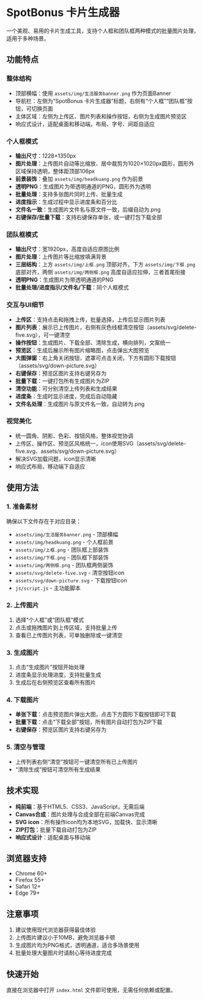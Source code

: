 # SpotBonus 卡片生成器

一个美观、易用的卡片生成工具，支持个人框和团队框两种模式的批量图片处理，适用于多种场景。

## 功能特点

### 整体结构
- 顶部横幅：使用 `assets/img/生活服务banner.png` 作为页面Banner
- 导航栏：左侧为“SpotBonus 卡片生成器”标题，右侧有“个人框”“团队框”按钮，可切换页面
- 主体区域：左侧为上传区、图片列表和操作按钮，右侧为生成图片预览区
- 响应式设计，适配桌面和移动端，布局、字号、间距自适应

### 个人框模式
- **输出尺寸**：1228×1350px
- **图片处理**：上传图片自动等比缩放、居中裁剪为1020×1020px圆形，圆形外区域保持透明，整体距顶部106px
- **前景装饰**：叠加 `assets/img/headkuang.png` 作为前景
- **透明PNG**：生成图片为带透明通道的PNG，圆形外为透明
- **批量处理**：支持多张图片同时上传、批量生成
- **进度指示**：生成过程中显示进度条和百分比
- **文件名一致**：生成图片文件名与原文件一致，后缀自动为.png
- **右键保存/批量下载**：支持右键保存单张，或一键打包下载全部

### 团队框模式
- **输出尺寸**：宽1920px，高度自适应原图比例
- **图片处理**：上传图片等比缩放填满背景
- **三层结构**：上方 `assets/img/上框.png` 顶部对齐，下方 `assets/img/下框.png` 底部对齐，两侧 `assets/img/两侧框.png` 高度自适应拉伸，三者首尾衔接
- **透明PNG**：生成图片为带透明通道的PNG
- **批量处理/进度指示/文件名/下载**：同个人框模式

### 交互与UI细节
- **上传区**：支持点击和拖拽上传，批量选择，上传后显示图片列表
- **图片列表**：展示已上传图片，右侧有灰色线框清空按钮（assets/svg/delete-five.svg），可一键清空
- **操作按钮**：生成图片、下载全部、清除生成，横向排列，文案统一
- **预览区**：生成后展示所有图片缩略图，点击弹出大图预览
- **大图弹窗**：右上角关闭按钮，遮罩可点击关闭，下方有圆形下载按钮（assets/svg/down-picture.svg）
- **右键保存**：预览区图片支持右键另存为
- **批量下载**：一键打包所有生成图片为ZIP
- **清空功能**：可分别清空上传列表和生成结果
- **进度条**：生成时显示进度，完成后自动隐藏
- **文件名处理**：生成图片与原文件名一致，自动转为.png

### 视觉美化
- 统一圆角、阴影、色彩、按钮风格，整体视觉协调
- 上传区、操作区、预览区风格统一，icon使用SVG（assets/svg/delete-five.svg、assets/svg/down-picture.svg）
- 解决SVG加载问题，icon显示清晰
- 响应式布局，移动端下自适应

## 使用方法

### 1. 准备素材
确保以下文件存在于对应目录：
- `assets/img/生活服务banner.png` - 顶部横幅
- `assets/img/headkuang.png` - 个人框前景
- `assets/img/上框.png` - 团队框上部装饰
- `assets/img/下框.png` - 团队框下部装饰
- `assets/img/两侧框.png` - 团队框两侧装饰
- `assets/svg/delete-five.svg` - 清空按钮icon
- `assets/svg/down-picture.svg` - 下载按钮icon
- `js/script.js` - 主功能脚本

### 2. 上传图片
1. 选择“个人框”或“团队框”模式
2. 点击或拖拽图片到上传区域，支持批量上传
3. 查看已上传图片列表，可单独删除或一键清空

### 3. 生成图片
1. 点击“生成图片”按钮开始处理
2. 进度条显示处理进度，支持批量生成
3. 生成后在右侧预览区查看所有图片

### 4. 下载图片
- **单张下载**：点击预览图片弹出大图，点击下方圆形下载按钮即可下载
- **批量下载**：点击“下载全部”按钮，所有图片自动打包为ZIP下载
- **右键保存**：预览区图片支持右键另存为

### 5. 清空与管理
- 上传列表右侧“清空”按钮可一键清空所有已上传图片
- “清除生成”按钮可清空所有生成结果

## 技术实现
- **纯前端**：基于HTML5、CSS3、JavaScript，无需后端
- **Canvas合成**：图片处理与合成全部在前端Canvas完成
- **SVG icon**：所有操作icon均为本地SVG，加载快、显示清晰
- **ZIP打包**：批量下载自动打包为ZIP
- **响应式设计**：适配桌面与移动端

## 浏览器支持
- Chrome 60+
- Firefox 55+
- Safari 12+
- Edge 79+

## 注意事项
1. 建议使用现代浏览器获得最佳体验
2. 上传图片建议小于10MB，避免浏览器卡顿
3. 生成图片均为PNG格式，透明通道，适合多场景使用
4. 批量处理大量图片时请耐心等待进度完成

## 快速开始
直接在浏览器中打开 `index.html` 文件即可使用，无需任何依赖或配置。 